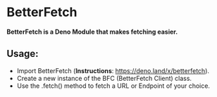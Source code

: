 # BetterFetch
**BetterFetch is a Deno Module that makes fetching easier.**
## Usage:
* Import BetterFetch (**Instructions**: https://deno.land/x/betterfetch).
* Create a new instance of the BFC (BetterFetch Client) class.
* Use the .fetch() method to fetch a URL or Endpoint of your choice.